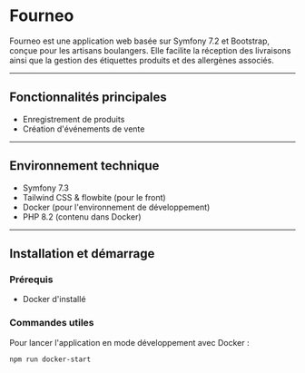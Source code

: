 # Fourneo

Fourneo est une application web basée sur Symfony 7.2 et Bootstrap, conçue pour les artisans boulangers.
Elle facilite la réception des livraisons ainsi que la gestion des étiquettes produits et des allergènes associés.

---

## Fonctionnalités principales

- Enregistrement de produits
- Création d'événements de vente

---

## Environnement technique

- Symfony 7.3
- Tailwind CSS & flowbite (pour le front)
- Docker (pour l'environnement de développement)
- PHP 8.2 (contenu dans Docker)

---

## Installation et démarrage

### Prérequis

- Docker d'installé

### Commandes utiles

Pour lancer l'application en mode développement avec Docker :

```bash
npm run docker-start
